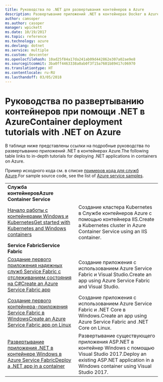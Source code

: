 ```yaml
---
title: Руководства по .NET для развертывания контейнеров в Azure
description: Развертывание приложений .NET в контейнерах Docker в Azure и их масштабирование при помощи DC/OS, Mesos или Kubernetes.
author: camsoper
ms.author: casoper
manager: wpickett
ms.date: 10/19/2017
ms.topic: reference
ms.technology: azure
ms.devlang: dotnet
ms.service: multiple
ms.custom: devcenter
ms.openlocfilehash: 10ad25f84a17da241ab09d442862e307a02ae9e8
ms.sourcegitcommit: 3ba0ff4463338a0ab0f3f15a7601b89417c06970
ms.translationtype: HT
ms.contentlocale: ru-RU
ms.lasthandoff: 03/05/2018
---
```

# <a name="container-deployment-tutorials-with-net-on-azure"></a><span data-ttu-id="61cce-103">Руководства по развертыванию контейнеров при помощи .NET в Azure</span><span class="sxs-lookup"><span data-stu-id="61cce-103">Container deployment tutorials with .NET on Azure</span></span>

<span data-ttu-id="61cce-104">В таблице ниже представлены ссылки на подробные руководства по развертыванию приложений .NET в контейнерах Azure.</span><span class="sxs-lookup"><span data-stu-id="61cce-104">The following table links to in-depth tutorials for deploying .NET applications in containers on Azure.</span></span>

<span data-ttu-id="61cce-105">Пример исходного кода см. в списке [примеров кода для служб Azure](https://azure.microsoft.com/resources/samples/?platform=dotnet).</span><span class="sxs-lookup"><span data-stu-id="61cce-105">For sample source code, see the list of [Azure service samples](https://azure.microsoft.com/resources/samples/?platform=dotnet).</span></span>

| | |
|---|---|
| <span data-ttu-id="61cce-106">**Служба контейнеров**</span><span class="sxs-lookup"><span data-stu-id="61cce-106">**Azure Container Service**</span></span> ||
| <span data-ttu-id="61cce-107">[Начало работы с контейнерами Windows и Kubernetes][1]</span><span class="sxs-lookup"><span data-stu-id="61cce-107">[Get started with Kubernetes and Windows containers][1]</span></span> | <span data-ttu-id="61cce-108">Создание кластера Kubernetes в Службе контейнеров Azure с помощью контейнера IIS.</span><span class="sxs-lookup"><span data-stu-id="61cce-108">Create a Kubernetes cluster in Azure Container Service using an IIS container.</span></span>
|<span data-ttu-id="61cce-109">**Service Fabric**</span><span class="sxs-lookup"><span data-stu-id="61cce-109">**Service Fabric**</span></span>| |
| <span data-ttu-id="61cce-110">[Создание первого приложения надежных служб Service Fabric с отслеживанием состояния на C#][2]</span><span class="sxs-lookup"><span data-stu-id="61cce-110">[Create an Azure Service Fabric app][2]</span></span> | <span data-ttu-id="61cce-111">Создание приложения с использованием Azure Service Fabric и Visual Studio.</span><span class="sxs-lookup"><span data-stu-id="61cce-111">Create an app using Azure Service Fabric and Visual Studio.</span></span> | 
| <span data-ttu-id="61cce-112">[Создание первого контейнера-приложения Service Fabric в Windows][3]</span><span class="sxs-lookup"><span data-stu-id="61cce-112">[Create an Azure Service Fabric app on Linux][3]</span></span> | <span data-ttu-id="61cce-113">Создание приложения с использованием Azure Service Fabric и .NET Core в Windows.</span><span class="sxs-lookup"><span data-stu-id="61cce-113">Create an  app using Azure Service Fabric and .NET Core on Linux.</span></span> | 
| <span data-ttu-id="61cce-114">[Развертывание приложения .NET в контейнере Windows в Azure Service Fabric][4]</span><span class="sxs-lookup"><span data-stu-id="61cce-114">[Deploy a .NET app in a container][4]</span></span> | <span data-ttu-id="61cce-115">Развертывание существующего приложения ASP.NET в контейнер Windows с помощью Visual Studio 2017.</span><span class="sxs-lookup"><span data-stu-id="61cce-115">Deploy an existing ASP.NET application in a Windows container using Visual Studio 2017.</span></span>  |

[1]: /azure/container-service/container-service-kubernetes-windows-walkthrough
[2]: /azure/service-fabric/service-fabric-create-your-first-application-in-visual-studio
[3]: /azure/service-fabric/service-fabric-get-started-containers
[4]: /azure/service-fabric/service-fabric-host-app-in-a-container

